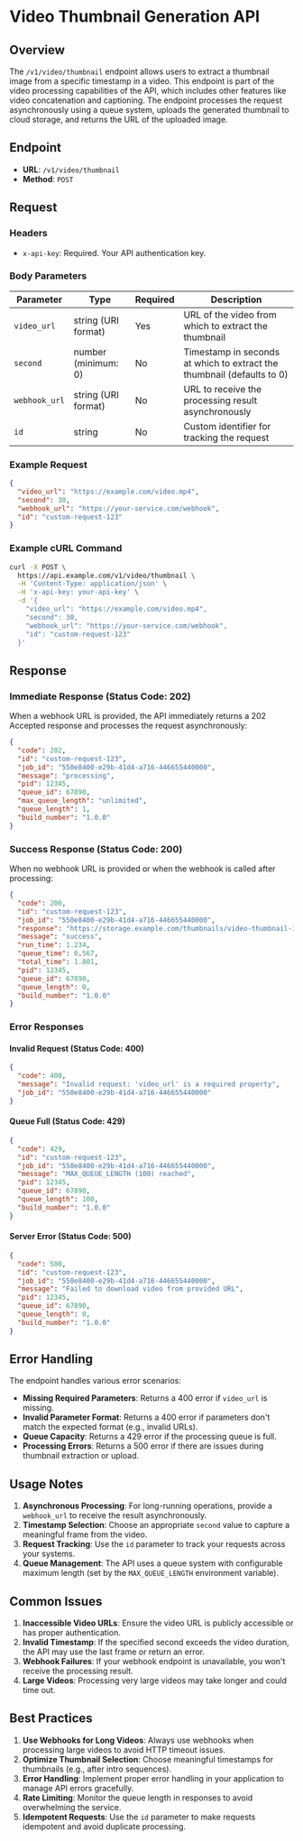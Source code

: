 # Video Thumbnail Generation API

## Overview

The `/v1/video/thumbnail` endpoint allows users to extract a thumbnail image from a specific timestamp in a video. This endpoint is part of the video processing capabilities of the API, which includes other features like video concatenation and captioning. The endpoint processes the request asynchronously using a queue system, uploads the generated thumbnail to cloud storage, and returns the URL of the uploaded image.

## Endpoint

- **URL**: `/v1/video/thumbnail`
- **Method**: `POST`

## Request

### Headers

- `x-api-key`: Required. Your API authentication key.

### Body Parameters

| Parameter | Type | Required | Description |
|-----------|------|----------|-------------|
| `video_url` | string (URI format) | Yes | URL of the video from which to extract the thumbnail |
| `second` | number (minimum: 0) | No | Timestamp in seconds at which to extract the thumbnail (defaults to 0) |
| `webhook_url` | string (URI format) | No | URL to receive the processing result asynchronously |
| `id` | string | No | Custom identifier for tracking the request |

### Example Request

```json
{
  "video_url": "https://example.com/video.mp4",
  "second": 30,
  "webhook_url": "https://your-service.com/webhook",
  "id": "custom-request-123"
}
```

### Example cURL Command

```bash
curl -X POST \
  https://api.example.com/v1/video/thumbnail \
  -H 'Content-Type: application/json' \
  -H 'x-api-key: your-api-key' \
  -d '{
    "video_url": "https://example.com/video.mp4",
    "second": 30,
    "webhook_url": "https://your-service.com/webhook",
    "id": "custom-request-123"
  }'
```

## Response

### Immediate Response (Status Code: 202)

When a webhook URL is provided, the API immediately returns a 202 Accepted response and processes the request asynchronously:

```json
{
  "code": 202,
  "id": "custom-request-123",
  "job_id": "550e8400-e29b-41d4-a716-446655440000",
  "message": "processing",
  "pid": 12345,
  "queue_id": 67890,
  "max_queue_length": "unlimited",
  "queue_length": 1,
  "build_number": "1.0.0"
}
```

### Success Response (Status Code: 200)

When no webhook URL is provided or when the webhook is called after processing:

```json
{
  "code": 200,
  "id": "custom-request-123",
  "job_id": "550e8400-e29b-41d4-a716-446655440000",
  "response": "https://storage.example.com/thumbnails/video-thumbnail-123.jpg",
  "message": "success",
  "run_time": 1.234,
  "queue_time": 0.567,
  "total_time": 1.801,
  "pid": 12345,
  "queue_id": 67890,
  "queue_length": 0,
  "build_number": "1.0.0"
}
```

### Error Responses

#### Invalid Request (Status Code: 400)

```json
{
  "code": 400,
  "message": "Invalid request: 'video_url' is a required property",
  "job_id": "550e8400-e29b-41d4-a716-446655440000"
}
```

#### Queue Full (Status Code: 429)

```json
{
  "code": 429,
  "id": "custom-request-123",
  "job_id": "550e8400-e29b-41d4-a716-446655440000",
  "message": "MAX_QUEUE_LENGTH (100) reached",
  "pid": 12345,
  "queue_id": 67890,
  "queue_length": 100,
  "build_number": "1.0.0"
}
```

#### Server Error (Status Code: 500)

```json
{
  "code": 500,
  "id": "custom-request-123",
  "job_id": "550e8400-e29b-41d4-a716-446655440000",
  "message": "Failed to download video from provided URL",
  "pid": 12345,
  "queue_id": 67890,
  "queue_length": 0,
  "build_number": "1.0.0"
}
```

## Error Handling

The endpoint handles various error scenarios:

- **Missing Required Parameters**: Returns a 400 error if `video_url` is missing.
- **Invalid Parameter Format**: Returns a 400 error if parameters don't match the expected format (e.g., invalid URLs).
- **Queue Capacity**: Returns a 429 error if the processing queue is full.
- **Processing Errors**: Returns a 500 error if there are issues during thumbnail extraction or upload.

## Usage Notes

1. **Asynchronous Processing**: For long-running operations, provide a `webhook_url` to receive the result asynchronously.
2. **Timestamp Selection**: Choose an appropriate `second` value to capture a meaningful frame from the video.
3. **Request Tracking**: Use the `id` parameter to track your requests across your systems.
4. **Queue Management**: The API uses a queue system with configurable maximum length (set by the `MAX_QUEUE_LENGTH` environment variable).

## Common Issues

1. **Inaccessible Video URLs**: Ensure the video URL is publicly accessible or has proper authentication.
2. **Invalid Timestamp**: If the specified second exceeds the video duration, the API may use the last frame or return an error.
3. **Webhook Failures**: If your webhook endpoint is unavailable, you won't receive the processing result.
4. **Large Videos**: Processing very large videos may take longer and could time out.

## Best Practices

1. **Use Webhooks for Long Videos**: Always use webhooks when processing large videos to avoid HTTP timeout issues.
2. **Optimize Thumbnail Selection**: Choose meaningful timestamps for thumbnails (e.g., after intro sequences).
3. **Error Handling**: Implement proper error handling in your application to manage API errors gracefully.
4. **Rate Limiting**: Monitor the queue length in responses to avoid overwhelming the service.
5. **Idempotent Requests**: Use the `id` parameter to make requests idempotent and avoid duplicate processing.